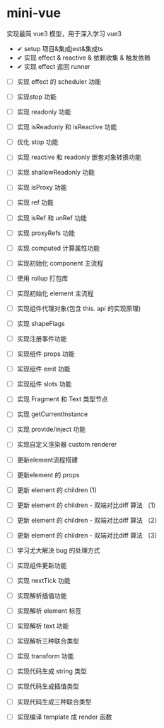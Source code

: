# mini-vue

实现最简 vue3 模型，用于深入学习 vue3

- ✔ setup 项目&集成jest&集成ts
- ✔ 实现 effect & reactive & 依赖收集 & 触发依赖
- ✔ 实现 effect 返回 runner
- [ ] 实现 effect 的 scheduler 功能
- [ ] 实现stop 功能
- [ ] 实现 readonly 功能
- [ ] 实现 isReadonly 和 isReactive 功能
- [ ] 优化 stop 功能
- [ ] 实现 reactive 和 readonly 嵌套对象转换功能
- [ ] 实现 shallowReadonly 功能
- [ ] 实现 isProxy 功能
- [ ] 实现 ref 功能
- [ ] 实现 isRef 和 unRef 功能
- [ ] 实现 proxyRefs 功能
- [ ] 实现 computed 计算属性功能
- [ ] 实现初始化 component 主流程
- [ ] 使用 rollup 打包库
- [ ] 实现初始化 element 主流程
- [ ] 实现组件代理对象(包含 this. api 的实现原理)
- [ ] 实现 shapeFlags
- [ ] 实现注册事件功能
- [ ] 实现组件 props 功能
- [ ] 实现组件 emit 功能
- [ ] 实现组件 slots 功能
- [ ] 实现 Fragment 和 Text 类型节点
- [ ] 实现 getCurrentInstance
- [ ] 实现 provide/inject 功能
- [ ] 实现自定义渲染器 custom renderer
- [ ] 更新element流程搭建
- [ ] 更新element 的 props
- [ ] 更新 element 的 children (1)
- [ ] 更新 element 的 children - 双端对比diff 算法 （1）
- [ ] 更新 element 的 children - 双端对比diff 算法 （2）
- [ ] 更新 element 的 children - 双端对比diff 算法 （3）
- [ ] 学习尤大解决 bug 的处理方式
- [ ] 实现组件更新功能
- [ ] 实现 nextTick 功能
- [ ] 实现解析插值功能
- [ ] 实现解析 element 标签
- [ ] 实现解析 text 功能
- [ ] 实现解析三种联合类型
- [ ] 实现 transform 功能
- [ ] 实现代码生成 string 类型
- [ ] 实现代码生成插值类型
- [ ] 实现代码生成三种联合类型
- [ ] 实现编译 template 成 render 函数

